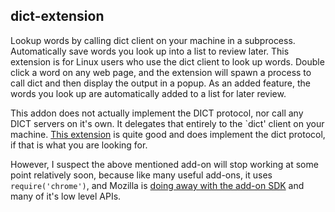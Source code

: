 dict-extension
--------------
Lookup words by calling dict client on your machine in a subprocess.
Automatically save words you look up into a list to review later. This extension
is for Linux users who use the dict client to look up words. Double click a word
on any web page, and the extension will spawn a process to call dict and then
display the output in a popup. As an added feature, the words you look up are
automatically added to a list for later review.

This addon does not actually implement the DICT protocol, nor call any DICT
servers on it's own. It delegates that entirely to the `dict' client on your
machine. [This extension][another_dict_extension] is quite good and does
implement the dict protocol, if that is what you are looking for.

  [another_dict_extension]: https://addons.mozilla.org/en-US/firefox/addon/dict/

However, I suspect the above mentioned add-on will stop working at some point
relatively soon, because like many useful add-ons, it uses `require('chrome')`,
and Mozilla is [doing away with the add-on SDK][plans] and many of it's low
level APIs.

  [plans]: https://blog.mozilla.org/addons/2015/08/21/the-future-of-developing-firefox-add-ons/
